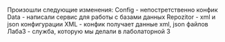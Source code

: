 Произошли следующие изменения:
Config - непостретственно конфик
Data - написали сервис для работы с базами данных
Repozitor - xml и json конфигурации 
XML - конфик получает данные xml, json файлов
Лаба3 - служба, которую мы делали в лаболаторной 3
